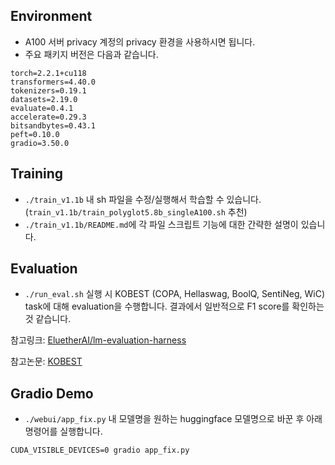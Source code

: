 ## Environment

- A100 서버 privacy 계정의 privacy 환경을 사용하시면 됩니다.
- 주요 패키지 버전은 다음과 같습니다.
```
torch=2.2.1+cu118
transformers=4.40.0
tokenizers=0.19.1
datasets=2.19.0
evaluate=0.4.1
accelerate=0.29.3
bitsandbytes=0.43.1
peft=0.10.0
gradio=3.50.0
```

## Training

- `./train_v1.1b` 내 sh 파일을 수정/실행해서 학습할 수 있습니다. (`train_v1.1b/train_polyglot5.8b_singleA100.sh` 추천)
- `./train_v1.1b/README.md`에 각 파일 스크립트 기능에 대한 간략한 설명이 있습니다.

## Evaluation

- `./run_eval.sh` 실행 시 KOBEST (COPA, Hellaswag, BoolQ, SentiNeg, WiC) task에 대해 evaluation을 수행합니다. 결과에서 일반적으로 F1 score를 확인하는 것 같습니다.

참고링크: [EluetherAI/lm-evaluation-harness](https://github.com/EleutherAI/lm-evaluation-harness)

참고논문: [KOBEST](https://arxiv.org/abs/2204.04541)

## Gradio Demo

- `./webui/app_fix.py` 내 모델명을 원하는 huggingface 모델명으로 바꾼 후 아래 명령어를 실행합니다.

```
CUDA_VISIBLE_DEVICES=0 gradio app_fix.py
```

